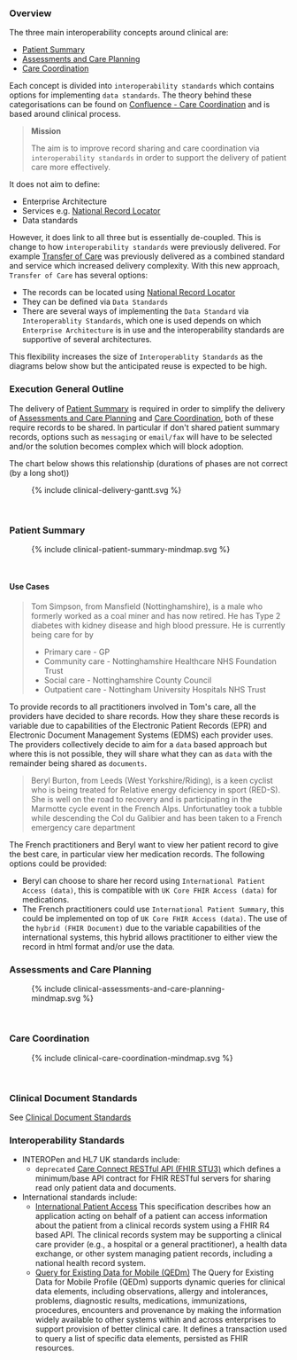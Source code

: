 ### Overview

The three main interoperability concepts around clinical are:

- [Patient Summary](#patient-summary)
- [Assessments and Care Planning](#assessments-and-care-planning)
- [Care Coordination](#care-coordination)

Each concept is divided into `interoperability standards` which contains options for implementing `data standards`. The theory behind these categorisations can be found on [Confluence - Care Coordination](https://nhsd-confluence.digital.nhs.uk/display/IOPS/Care+Coordination) and is based around clinical process.

> **Mission**
> 
> The aim is to improve record sharing and care coordination via `interoperability standards` in order to support the delivery of patient care more effectively.

It does not aim to define: 

- Enterprise Architecture
- Services e.g. [National Record Locator](https://digital.nhs.uk/developer/api-catalogue/national-record-locator-fhir/v3/producer)
- Data standards

However, it does link to all three but is essentially de-coupled. This is change to how `interoperability standards` were previously delivered. For example [Transfer of Care](https://digital.nhs.uk/services/transfer-of-care-initiative) was previously delivered as a combined standard and service which increased delivery complexity. With this new approach, `Transfer of Care` has several options:
- The records can be located using [National Record Locator](https://digital.nhs.uk/developer/api-catalogue/national-record-locator-fhir/v3/producer)
- They can be defined via `Data Standards`
- There are several ways of implementing the `Data Standard` via `Interoperablity Standards`, which one is used depends on which `Enterprise Architecture` is in use and the interoperability standards are supportive of several architectures. 

This flexibility increases the size of `Interoperablity Standards` as the diagrams below show but the anticipated reuse is expected to be high.  

### Execution General Outline

The delivery of [Patient Summary](#patient-summary) is required in order to simplify the delivery of [Assessments and Care Planning](#assessments-and-care-planning) and [Care Coordination](#care-coordination), both of these require records to be shared. In particular if don't shared patient summary records, options such as `messaging` or `email/fax` will have to be selected and/or the solution becomes complex which will block adoption. 

The chart below shows this relationship (durations of phases are not correct (by a long shot))

<figure>{% include clinical-delivery-gantt.svg %}</figure>
<br clear="all"/>


### Patient Summary

<figure>{% include clinical-patient-summary-mindmap.svg %}</figure>
<br clear="all"/>

#### Use Cases

> Tom Simpson, from Mansfield (Nottinghamshire), is a male who formerly worked as a coal miner and has now retired. He has Type 2 diabetes with kidney disease and high blood pressure. He is currently being care for by 
>  - Primary care - GP
>  - Community care - Nottinghamshire Healthcare NHS Foundation Trust
>  - Social care - Nottinghamshire County Council
>  - Outpatient care - Nottingham University Hospitals NHS Trust

To provide records to all practitioners involved in Tom's care, all the providers have decided to share records. How they share these records is variable due to capabilities of the Electronic Patient Records (EPR) and Electronic Document Management Systems (EDMS) each provider uses. The providers collectively decide to aim for a `data` based approach but where this is not possible, they will share what they can as `data` with the remainder being shared as `documents`.

> Beryl Burton, from Leeds (West Yorkshire/Riding), is a keen cyclist who is being treated for Relative energy deficiency in sport (RED-S). She is well on the road to recovery and is participating in the Marmotte cycle event in the French Alps. Unfortunatley took a tubble while descending the Col du Galibier and has been taken to a French emergency care department 

The French practitioners and Beryl want to view her patient record to give the best care, in particular view her medication records. The following options could be provided: 
- Beryl can choose to share her record using `International Patient Access (data)`, this is compatible with `UK Core FHIR Access (data)` for medications.
- The French practitioners could use `International Patient Summary`, this could be implemented on top of `UK Core FHIR Access (data)`. The use of the `hybrid (FHIR Document)` due to the variable capabilities of the international systems, this hybrid allows practitioner to either view the record in html format and/or use the data.
 
### Assessments and Care Planning

<figure>{% include clinical-assessments-and-care-planning-mindmap.svg %}</figure>
<br clear="all"/>

### Care Coordination

<figure>{% include clinical-care-coordination-mindmap.svg %}</figure>
<br clear="all"/>

### Clinical Document Standards

See [Clinical Document Standards](documents-module.html#clinical-document-standards)

### Interoperability Standards

- INTEROPen and HL7 UK standards include:
    - `deprecated` [Care Connect RESTful API (FHIR STU3)](https://nhsconnect.github.io/CareConnectAPI/index.html) which defines a minimum/base API contract for FHIR RESTful servers for sharing read only patient data and documents.
- International standards include: 
    - [International Patient Access](https://build.fhir.org/ig/HL7/fhir-ipa/index.html) This specification describes how an application acting on behalf of a patient can access information about the patient from a clinical records system using a FHIR R4 based API. The clinical records system may be supporting a clinical care provider (e.g., a hospital or a general practitioner), a health data exchange, or other system managing patient records, including a national health record system.
    - [Query for Existing Data for Mobile (QEDm)](https://build.fhir.org/ig/IHE/QEDm/branches/master/index.html) The Query for Existing Data for Mobile Profile (QEDm) supports dynamic queries for clinical data elements, including observations, allergy and intolerances, problems, diagnostic results, medications, immunizations, procedures, encounters and provenance by making the information widely available to other systems within and across enterprises to support provision of better clinical care. It defines a transaction used to query a list of specific data elements, persisted as FHIR resources.
